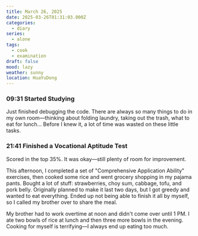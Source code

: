 ```yaml
---
title: March 26, 2025
date: 2025-03-26T01:31:03.000Z
categories:
  - diary
series:
  - alone
tags:
  - cook
  - examination
draft: false
mood: lazy
weather: sunny
location: HuaYuDong
---
```


### 09:31 Started Studying  

Just finished debugging the code. There are always so many things to do in my own room—thinking about folding laundry, taking out the trash, what to eat for lunch… Before I knew it, a lot of time was wasted on these little tasks.  

### 21:41 Finished a Vocational Aptitude Test  

Scored in the top 35%. It was okay—still plenty of room for improvement.  

This afternoon, I completed a set of "Comprehensive Application Ability" exercises, then cooked some rice and went grocery shopping in my pajama pants. Bought a lot of stuff: strawberries, choy sum, cabbage, tofu, and pork belly. Originally planned to make it last two days, but I got greedy and wanted to eat everything. Ended up not being able to finish it all by myself, so I called my brother over to share the meal.

My brother had to work overtime at noon and didn't come over until 1 PM. I ate two bowls of rice at lunch and then three more bowls in the evening. Cooking for myself is terrifying—I always end up eating too much.

